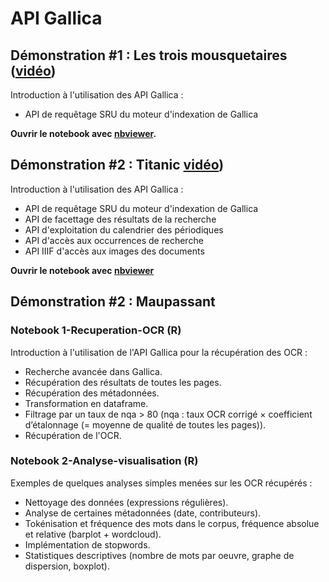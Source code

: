# API Gallica

## Démonstration #1 : Les trois mousquetaires ([vidéo](https://www.youtube.com/watch?v=SF0Yx0Tg8vA))
Introduction à l'utilisation des API Gallica :
- API de requêtage SRU du moteur d'indexation de Gallica

**Ouvrir le notebook avec [nbviewer](https://nbviewer.jupyter.org/github/Malichot/API/blob/main/Notebooks_demos/API_Gallica_SRU.ipynb).**

## Démonstration #2 : Titanic [vidéo](https://www.youtube.com/watch?v=ukBr7qUZvww))
Introduction à l'utilisation des API Gallica :
- API de requêtage SRU du moteur d'indexation de Gallica
- API de facettage des résultats de la recherche
- API d'exploitation du calendrier des périodiques
- API d'accès aux occurrences de recherche
- API IIIF d'accès aux images des documents
 
**Ouvrir le notebook avec [nbviewer](https://nbviewer.jupyter.org/github/Malichot/API/blob/main/Notebooks_demos/API_Gallica_Titanic.ipynb)**

## Démonstration #2 : Maupassant 

### Notebook 1-Recuperation-OCR (R)

Introduction à l'utilisation de l'API Gallica pour la récupération des OCR :
- Recherche avancée dans Gallica.
- Récupération des résultats de toutes les pages.
- Récupération des métadonnées.
- Transformation en dataframe.
- Filtrage par un taux de nqa > 80 (nqa : taux   OCR   corrigé × coefficient d’étalonnage (= moyenne de qualité de toutes les pages)).
- Récupération de l'OCR.

### Notebook 2-Analyse-visualisation (R)

Exemples de quelques analyses simples menées sur les OCR récupérés :
- Nettoyage des données (expressions régulières).
- Analyse de certaines métadonnées (date, contributeurs).
- Tokénisation et fréquence des mots dans le corpus, fréquence absolue et relative (barplot + wordcloud).
- Implémentation de stopwords.
- Statistiques descriptives (nombre de mots par oeuvre, graphe de dispersion, boxplot).
